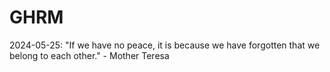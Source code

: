 # GHRM

2024-05-25: "If we have no peace, it is because we have forgotten that we belong to each other." - Mother Teresa